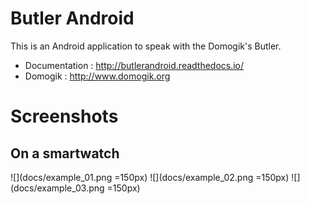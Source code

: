 Butler Android
==============

This is an Android application to speak with the Domogik's Butler.

* Documentation : http://butlerandroid.readthedocs.io/
* Domogik : http://www.domogik.org

Screenshots 
===========

On a smartwatch
---------------

![](docs/example_01.png =150px)
![](docs/example_02.png =150px)
![](docs/example_03.png =150px)

